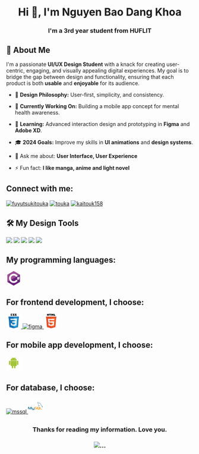 <h1 align="center">Hi 👋, I'm Nguyen Bao Dang Khoa</h1>
<h3 align="center">I'm a 3rd year student from HUFLIT</h3>

## 🌟 About Me
I'm a passionate **UI/UX Design Student** with a knack for creating user-centric, engaging, and visually appealing digital experiences. My goal is to bridge the gap between design and functionality, ensuring that each product is both **usable** and **enjoyable** for its audience.

- 🎨 **Design Philosophy:** User-first, simplicity, and consistency.
- 🔭 **Currently Working On:** Building a mobile app concept for mental health awareness.
- 🌱 **Learning:** Advanced interaction design and prototyping in **Figma** and **Adobe XD**.
- 🎓 **2024 Goals:** Improve my skills in **UI animations** and **design systems**.

- 💬 Ask me about: **User Interface, User Experience**

- ⚡ Fun fact: **I like manga, anime and light novel**

 ## Connect with me:
<p align="left">
<a href="https://instagram.com/fuyutsukitouka" target="blank"><img align="center" src="https://raw.githubusercontent.com/rahuldkjain/github-profile-readme-generator/master/src/images/icons/Social/instagram.svg" alt="fuyutsukitouka" height="30" width="40" /></a>
<a href="https://www.youtube.com/c/touka" target="blank"><img align="center" src="https://raw.githubusercontent.com/rahuldkjain/github-profile-readme-generator/master/src/images/icons/Social/youtube.svg" alt="touka" height="30" width="40" /></a>
<a href="https://discord.gg/kaitouk158" target="blank"><img align="center" src="https://raw.githubusercontent.com/rahuldkjain/github-profile-readme-generator/master/src/images/icons/Social/discord.svg" alt="kaitouk158" height="30" width="40" /></a>
</p>

## 🛠️ My Design Tools
<p align="left">
  <img src="https://img.shields.io/badge/-Figma-F24E1E?style=for-the-badge&logo=figma&logoColor=white" />
  <img src="https://img.shields.io/badge/-Adobe%20XD-FF61F6?style=for-the-badge&logo=adobexd&logoColor=white" />
  <img src="https://img.shields.io/badge/-Sketch-F7B500?style=for-the-badge&logo=sketch&logoColor=black" />
  <img src="https://img.shields.io/badge/-Photoshop-31A8FF?style=for-the-badge&logo=adobephotoshop&logoColor=white" />
  <img src="https://img.shields.io/badge/-Illustrator-FF9A00?style=for-the-badge&logo=adobeillustrator&logoColor=white" />

</p>


## My programming languages:
<a href="https://www.w3schools.com/cs/" target="_blank" rel="noreferrer"> <img src="https://raw.githubusercontent.com/devicons/devicon/master/icons/csharp/csharp-original.svg" alt="csharp" width="40" height="40"/> </a>

## For frontend development, I choose:
<a href="https://www.w3schools.com/css/" target="_blank" rel="noreferrer"> <img src="https://raw.githubusercontent.com/devicons/devicon/master/icons/css3/css3-original-wordmark.svg" alt="css3" width="40" height="40"/> </a> <a href="https://www.figma.com/" target="_blank" rel="noreferrer"> <img src="https://www.vectorlogo.zone/logos/figma/figma-icon.svg" alt="figma" width="40" height="40"/> </a> <a href="https://www.w3.org/html/" target="_blank" rel="noreferrer"> <img src="https://raw.githubusercontent.com/devicons/devicon/master/icons/html5/html5-original-wordmark.svg" alt="html5" width="40" height="40"/> </a>

## For mobile app development, I choose:
<a href="https://developer.android.com" target="_blank" rel="noreferrer"> <img src="https://raw.githubusercontent.com/devicons/devicon/master/icons/android/android-original-wordmark.svg" alt="android" width="40" height="40"/> </a>

## For database, I choose:
<a href="https://www.microsoft.com/en-us/sql-server" target="_blank" rel="noreferrer"> <img src="https://www.svgrepo.com/show/303229/microsoft-sql-server-logo.svg" alt="mssql" width="40" height="40"/> </a> <a href="https://www.mysql.com/" target="_blank" rel="noreferrer"> <img src="https://raw.githubusercontent.com/devicons/devicon/master/icons/mysql/mysql-original-wordmark.svg" alt="mysql" width="40" height="40"/> </a>


## <h3 align="center">Thanks for reading my information. Love you.</h3>
<h3 align="center"> <img src="https://i.giphy.com/VbnUQpnihPSIgIXuZv.webp" alt="..." Width="300"/> </h3>
